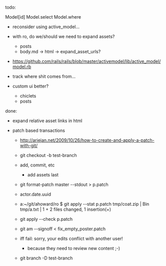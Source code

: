 todo:

  Model[id]
  Model.select
  Model.where

  - reconsider using active_model...

  - with ro, do we/should we need to expand assets?
    - posts
    -   body.md -> html -> expand_asset_urls?

  - https://github.com/rails/rails/blob/master/activemodel/lib/active_model/model.rb

  - track where shit comes from...

  - custom ui better?
    - chiclets
    - posts

done:

- expand relative asset links in html

- patch based transactions

  - http://ariejan.net/2009/10/26/how-to-create-and-apply-a-patch-with-git/

  - git checkout -b test-branch
  - add, commit, etc
    - add assets last

  - git format-patch master --stdout > p.patch

  - actor.date.uuid

  - 
    a:~/git/ahoward/ro $ git apply --stat p.patch
     tmp/coat.zip |  Bin
     tmp/a.txt    |    1 +
     2 files changed, 1 insertion(+)

  - git apply --check p.patch

  - git am --signoff < fix_empty_poster.patch

  - iff fail: sorry, your edits conflict with another user!
    - because they need to review new content ;-)

  - git branch -D test-branch
